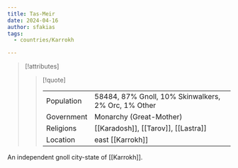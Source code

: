 ```yaml
---
title: Tas-Meir
date: 2024-04-16
author: sfakias
tags:
  - countries/Karrokh

---
```

> [!attributes]
> 
> > [!quote]
> >
> > | | |
> > | --- | --- |
> > | Population | 58484, 87% Gnoll, 10% Skinwalkers, 2% Orc, 1% Other |
> > | Government | Monarchy (Great-Mother) |
> > | Religions | [[Karadosh]], [[Tarov]], [[Lastra]] |
> > | Location | east [[Karrokh]] |

An independent gnoll city-state of [[Karrokh]].
